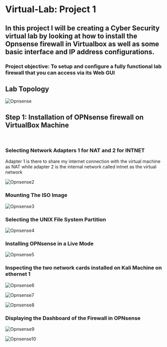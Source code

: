 <h1>Virtual-Lab: Project 1</h1> 
<h2>In this project I will be creating a Cyber Security virtual lab by looking at how to install the Opnsense firewall in Virtualbox as well as some basic interface and IP address configurations.</h2>
<h3>Project objective: To setup and configure a fully functional lab firewall that you can access via its Web GUI</h3>

<h2>Lab Topology</h2>


![Opnsense](https://github.com/Alexoa4/Virtual-Lab/assets/105945708/550de060-6a9b-4b9d-bdce-a77d329a4ccb)

<h2>Step 1: Installation of OPNsense firewall on VirtualBox Machine</h2> <br>


<b><h3>Selecting Network Adapters 1 for NAT and 2 for INTNET</h3></b>
<p>Adapter 1 is there to share my internet connection with the virtual machine as NAT while adapter 2 is the internal network called intnet as the virtual network</p>


![Opnsense2](https://github.com/Alexoa4/Virtual-Lab/assets/105945708/1f569fa6-78a3-4587-a616-daafc867b460)




<b><h3>Mounting The ISO Image</h3></b>

![Opnsense3](https://github.com/Alexoa4/Virtual-Lab/assets/105945708/a0d918fa-3835-4ff2-86d2-e30be9b3f430)



<b><h3>Selecting the UNIX File System Partition</h3></b>


![Opnsense4](https://github.com/Alexoa4/Virtual-Lab/assets/105945708/1a43613b-637a-4346-84ea-51afbab063b5)


<b><h3>Installing OPNsense in a Live Mode</h3></b>

![Opnsense5](https://github.com/Alexoa4/Virtual-Lab/assets/105945708/007a3a6c-8e91-4f18-83e0-a767ecf0137e)


<b><h3>Inspecting the two network cards installed on Kali Machine on ethernet 1</h3></b>

![Opnsense6](https://github.com/Alexoa4/Virtual-Lab/assets/105945708/af474a9f-9e93-4369-92ab-7971a5e5a9b5)



![Opnsense7](https://github.com/Alexoa4/Virtual-Lab/assets/105945708/d09864fa-ec62-41fe-ab26-1aedb832800a)


![Opnsense8](https://github.com/Alexoa4/Virtual-Lab/assets/105945708/d56ccce8-f480-4f4f-bca1-d514b00debd4)

<b><h3>Displaying the Dashboard of the Firewall in OPNsense </h3></b>


![Opnsense9](https://github.com/Alexoa4/Virtual-Lab/assets/105945708/2788befc-5794-4afa-92d6-d520efbc5949)


![Opnsense10](https://github.com/Alexoa4/Virtual-Lab/assets/105945708/6ef90f0a-5c56-4c34-994d-328a1dc8ffda)


